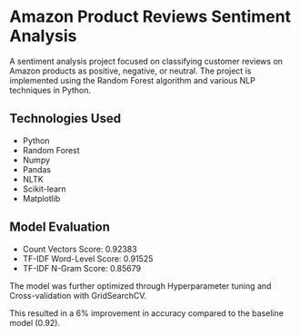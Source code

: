 
Amazon Product Reviews Sentiment Analysis
=====================


A sentiment analysis project focused on classifying customer reviews on Amazon products as positive, negative, or neutral. The project is implemented using the Random Forest algorithm and various NLP techniques in Python.


Technologies Used
-----------------

-   Python
- Random Forest
- Numpy
- Pandas
- NLTK
- Scikit-learn
- Matplotlib

Model Evaluation
-----------------
- Count Vectors Score: 0.92383
- TF-IDF Word-Level Score: 0.91525
- TF-IDF N-Gram Score: 0.85679

The model was further optimized through Hyperparameter tuning and Cross-validation with GridSearchCV.

This resulted in a 6% improvement in accuracy compared to the baseline model (0.92).
